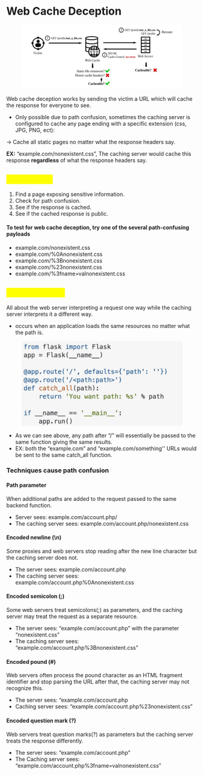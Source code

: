 # Web Cache Deception

<figure><img src="../.gitbook/assets/image (17).png" alt=""><figcaption></figcaption></figure>

Web cache deception works by sending the victim a URL which will cache the response for everyone to see.

* Only possible due to path confusion, sometimes the caching server is configured to cache any page ending with a specific extension (css, JPG, PNG, ect):

&#x20;     \-> Cache all static pages no matter what the response headers say.

**EX:** “example.com/nonexistent.css”, The caching server would cache this response **regardless** of what the response headers say.

## <mark style="color:yellow;">Exploitation</mark>

1. Find a page exposing sensitive information.&#x20;
2. Check for path confusion.
3. See if the response is cached.
4. See if the cached response is public.

#### To test for web cache deception, try one of the several path-confusing payloads

* example.com/nonexistent.css
* example.com/%0Anonexistent.css
* example.com/%3Bnonexistent.css
* example.com/%23nonexistent.css
* example.com/%3fname=valnonexistent.css

## <mark style="color:yellow;">Path confusion</mark>

All about the web server interpreting a request one way while the caching server interprets it a different way.

* occurs when an application loads the same resources no matter what the path is.

<figure><img src="../.gitbook/assets/image (2) (1).png" alt=""><figcaption></figcaption></figure>

* As we can see above, any path after “/” will essentially be passed to the same function giving the same results.
* EX: both the “example.com” and “example.com/something'' URLs would be sent to the same catch\_all function.

### Techniques cause path confusion

#### Path parameter&#x20;

When additional paths are added to the request passed to the same backend function.

* Server sees: example.com/account.php/
* The caching server sees: example.com/account.php/nonexistent.css

#### Encoded newline (\n)&#x20;

Some proxies and web servers stop reading after the new line character but the caching server does not.

* The server sees: example.com/account.php
* The caching server sees: example.com/account.php%0Anonexistent.css

#### Encoded semicolon (;)&#x20;

Some web servers treat semicolons(;) as parameters, and the caching server may treat the request as a separate resource.

* The server sees: “example.com/account.php” with the parameter “nonexistent.css”
* The caching server sees: “example.com/account.php%3Bnonexistent.css”

#### Encoded pound (#)&#x20;

Web servers often process the pound character as an HTML fragment identifier and stop parsing the URL after that, the caching server may not recognize this.

* The server sees: “example.com/account.php
* Caching server sees: “example.com/account.php%23nonexistent.css”

#### Encoded question mark (?)&#x20;

Web servers treat question marks(?) as parameters but the caching server treats the response differently.

* The server sees: “example.com/account.php”
* The Caching server sees: “example.com/account.php%3fname=valnonexistent.css”

